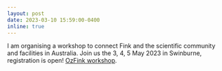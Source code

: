 ```yaml
---
layout: post
date: 2023-03-10 15:59:00-0400
inline: true
---
```


I am organising a workshop to connect Fink and the scientific community and facilities in Australia. Join us the 3, 4, 5 May 2023 in Swinburne, registration is open! [OzFink workshop](https://www.ozgrav.org/ozfink-workshop-2023.html). 